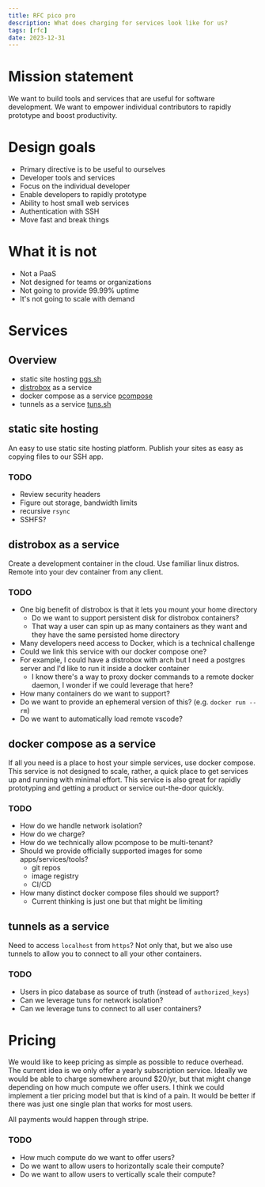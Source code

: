 ```yaml
---
title: RFC pico pro
description: What does charging for services look like for us?
tags: [rfc]
date: 2023-12-31
---
```


# Mission statement

We want to build tools and services that are useful for software development. We
want to empower individual contributors to rapidly prototype and boost
productivity.

# Design goals

- Primary directive is to be useful to ourselves
- Developer tools and services
- Focus on the individual developer
- Enable developers to rapidly prototype
- Ability to host small web services
- Authentication with SSH
- Move fast and break things

# What it is not

- Not a PaaS
- Not designed for teams or organizations
- Not going to provide 99.99% uptime
- It's not going to scale with demand

# Services

## Overview

- static site hosting [pgs.sh](https://pgs.sh)
- [distrobox](https://github.com/89luca89/distrobox) as a service
- docker compose as a service
  [pcompose](https://github.com/antoniomika/pcompose)
- tunnels as a service [tuns.sh](https://tuns.sh)

## static site hosting

An easy to use static site hosting platform. Publish your sites as easy as
copying files to our SSH app.

### TODO

- Review security headers
- Figure out storage, bandwidth limits
- recursive `rsync`
- SSHFS?

## distrobox as a service

Create a development container in the cloud. Use familiar linux distros. Remote
into your dev container from any client.

### TODO

- One big benefit of distrobox is that it lets you mount your home directory
  - Do we want to support persistent disk for distrobox containers?
  - That way a user can spin up as many containers as they want and they have
    the same persisted home directory
- Many developers need access to Docker, which is a technical challenge
- Could we link this service with our docker compose one?
- For example, I could have a distrobox with arch but I need a postgres server
  and I'd like to run it inside a docker container
  - I know there's a way to proxy docker commands to a remote docker daemon, I
    wonder if we could leverage that here?
- How many containers do we want to support?
- Do we want to provide an ephemeral version of this? (e.g. `docker run --rm`)
- Do we want to automatically load remote vscode?

## docker compose as a service

If all you need is a place to host your simple services, use docker compose.
This service is not designed to scale, rather, a quick place to get services up
and running with minimal effort. This service is also great for rapidly
prototyping and getting a product or service out-the-door quickly.

### TODO

- How do we handle network isolation?
- How do we charge?
- How do we technically allow pcompose to be multi-tenant?
- Should we provide officially supported images for some apps/services/tools?
  - git repos
  - image registry
  - CI/CD
- How many distinct docker compose files should we support?
  - Current thinking is just one but that might be limiting

## tunnels as a service

Need to access `localhost` from `https`? Not only that, but we also use tunnels
to allow you to connect to all your other containers.

### TODO

- Users in pico database as source of truth (instead of `authorized_keys`)
- Can we leverage tuns for network isolation?
- Can we leverage tuns to connect to all user containers?

# Pricing

We would like to keep pricing as simple as possible to reduce overhead. The
current idea is we only offer a yearly subscription service. Ideally we would be
able to charge somewhere around $20/yr, but that might change depending on how
much compute we offer users. I think we could implement a tier pricing model but
that is kind of a pain. It would be better if there was just one single plan
that works for most users.

All payments would happen through stripe.

### TODO

- How much compute do we want to offer users?
- Do we want to allow users to horizontally scale their compute?
- Do we want to allow users to vertically scale their compute?
